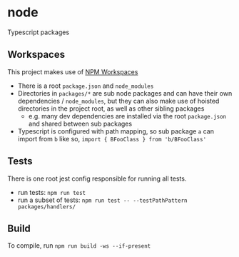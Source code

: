 # node

Typescript packages

## Workspaces

This project makes use of [NPM Workspaces](https://docs.npmjs.com/cli/v8/using-npm/workspaces)

* There is a root `package.json` and `node_modules`
* Directories in `packages/*` are sub node packages and can have their own dependencies / `node_modules`, but they can also make use of hoisted directories in the project root, as well as other sibling packages
    * e.g. many dev dependencies are installed via the root `package.json` and shared between sub packages
* Typescript is configured with path mapping, so sub package `a` can import from `b` like so, `import { BFooClass } from 'b/BFooClass'`

## Tests

There is one root jest config responsible for running all tests.

* run tests: `npm run test`
* run a subset of tests: `npm run test -- --testPathPattern packages/handlers/`

## Build

To compile, run `npm run build -ws --if-present`
